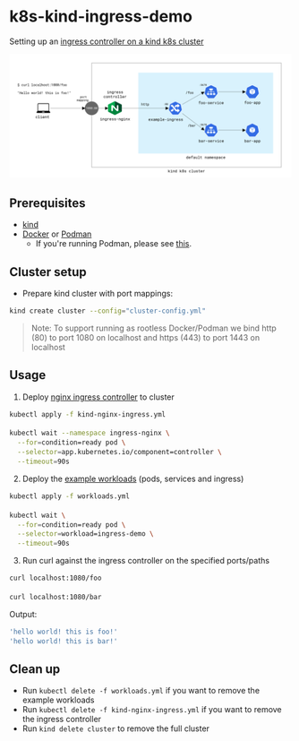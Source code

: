 # k8s-kind-ingress-demo

Setting up an [ingress controller on a kind k8s cluster](https://kind.sigs.k8s.io/docs/user/ingress/)

![](assets/diagram.png)

## Prerequisites

- [kind](https://kind.sigs.k8s.io/docs/user/quick-start/#installation)
- [Docker](https://www.docker.com/) or [Podman](https://podman.io/)
  - If you're running Podman, please see [this](https://kind.sigs.k8s.io/docs/user/rootless/).

## Cluster setup

- Prepare kind cluster with port mappings:

```bash
kind create cluster --config="cluster-config.yml"
```

> Note: To support running as rootless Docker/Podman we bind http (80) to port 1080 on localhost and https (443) to port 1443 on localhost

## Usage

1. Deploy [nginx ingress controller](kind-ignress.yml) to cluster

```bash
kubectl apply -f kind-nginx-ingress.yml

kubectl wait --namespace ingress-nginx \
  --for=condition=ready pod \
  --selector=app.kubernetes.io/component=controller \
  --timeout=90s
```

2. Deploy the [example workloads](workloads.yml) (pods, services and ingress)

```bash
kubectl apply -f workloads.yml

kubectl wait \
  --for=condition=ready pod \
  --selector=workload=ingress-demo \
  --timeout=90s
```

3. Run curl against the ingress controller on the specified ports/paths

```bash
curl localhost:1080/foo

curl localhost:1080/bar
```

Output:

```bash
'hello world! this is foo!'
'hello world! this is bar!'
```

## Clean up

- Run `kubectl delete -f workloads.yml` if you want to remove the example workloads
- Run `kubectl delete -f kind-nginx-ingress.yml` if you want to remove the ingress controller
- Run `kind delete cluster` to remove the full cluster
